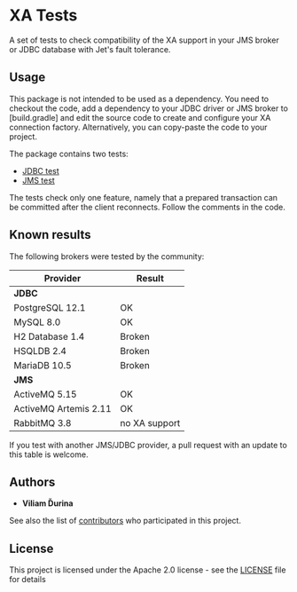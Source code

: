 # XA Tests

A set of tests to check compatibility of the XA support in your JMS
broker or JDBC database with Jet's fault tolerance.

## Usage

This package is not intended to be used as a dependency. You need to
checkout the code, add a dependency to your JDBC driver or JMS broker to
[build.gradle] and edit the source code to create and configure your XA
connection factory. Alternatively, you can copy-paste the code to your
project.

The package contains two tests:

* [JDBC test](src/main/java/com/hazelcast/jet/contrib/xatests/JdbcXaTest.java)
* [JMS test](src/main/java/com/hazelcast/jet/contrib/xatests/JmsXaTest.java)

The tests check only one feature, namely that a prepared transaction can
be committed after the client reconnects. Follow the comments in the
code.

## Known results

The following brokers were tested by the community:

|Provider|Result|
|---|---|
|**JDBC**||
|PostgreSQL 12.1|OK|
|MySQL 8.0|OK|
|H2 Database 1.4|Broken|
|HSQLDB 2.4|Broken|
|MariaDB 10.5|Broken|
|**JMS**||
|ActiveMQ 5.15|OK|
|ActiveMQ Artemis 2.11|OK|
|RabbitMQ 3.8|no XA support|


If you test with another JMS/JDBC provider, a pull request with an
update to this table is welcome.

## Authors

* **Viliam Ďurina**

See also the list of
[contributors](https://github.com/hazelcast/hazelcast-jet-contrib/graphs/contributors)
who participated in this project.

## License

This project is licensed under the Apache 2.0 license - see the
[LICENSE](../LICENSE) file for details
